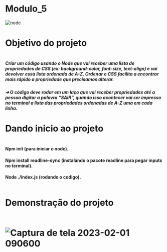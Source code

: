 # Modulo_5
 ![node](https://s3-eu-west-1.amazonaws.com/blog.forestadmin.com/2021/09/FA-article-nodeJS@2x-1-.png)

 <h1> Objetivo do projeto<h1>
 
<h5>Criar um código usando o Node que vai receber uma lista de 
propriedades de CSS (ex: background-color, font-size, text-align) e vai devolver 
essa lista ordenada de A-Z. Ordenar o CSS facilita a encontrar mais rápido a 
propriedade que precisamos alterar.<H5>

➔ O código deve rodar em um laço que vai receber propriedades até a 
pessoa digitar a palavra “SAIR”, quando isso acontecer vai ser impresso 
no terminal a lista das propriedades ordenadas de A-Z uma em cada linha.

<h1> Dando inicio ao projeto <h1>

<h4>Npm init (para iniciar o node).
<h4>Npm install readline-sync (instalando o pacote readline para pegar inputs no terminal).
<h4>Node ./index.js (rodando o codigo).
 <br><br>

 <h1>Demonstração do projeto
<br><br>

 
![Captura de tela 2023-02-01 090600](https://user-images.githubusercontent.com/112557591/216038476-49cef07f-e78b-4ece-af68-ef36a87ae78b.png)
